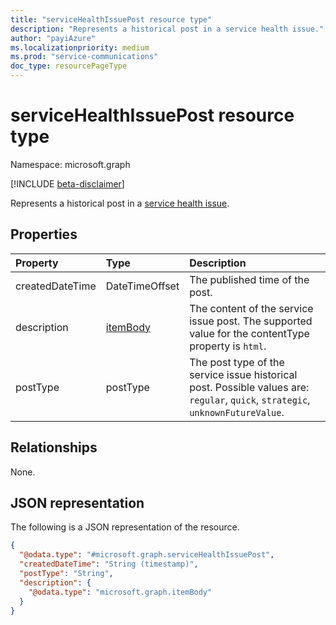 ```yaml
---
title: "serviceHealthIssuePost resource type"
description: "Represents a historical post in a service health issue."
author: "payiAzure"
ms.localizationpriority: medium
ms.prod: "service-communications"
doc_type: resourcePageType
---
```


# serviceHealthIssuePost resource type

Namespace: microsoft.graph

[!INCLUDE [beta-disclaimer](../../includes/beta-disclaimer.md)]

Represents a historical post in a [service health issue](../resources/servicehealthissue.md).

## Properties
|Property|Type|Description|
|:---|:---|:---|
|createdDateTime|DateTimeOffset|The published time of the post.|
|description|[itemBody](../resources/itembody.md)|The content of the service issue post. The supported value for the contentType property is `html`.|
|postType|postType|The post type of the service issue historical post. Possible values are: `regular`, `quick`, `strategic`, `unknownFutureValue`.|

## Relationships
None.

## JSON representation
The following is a JSON representation of the resource.
<!-- {
  "blockType": "resource",
  "@odata.type": "microsoft.graph.serviceHealthIssuePost"
}
-->
``` json
{
  "@odata.type": "#microsoft.graph.serviceHealthIssuePost",
  "createdDateTime": "String (timestamp)",
  "postType": "String",
  "description": {
    "@odata.type": "microsoft.graph.itemBody"
  }
}
```

